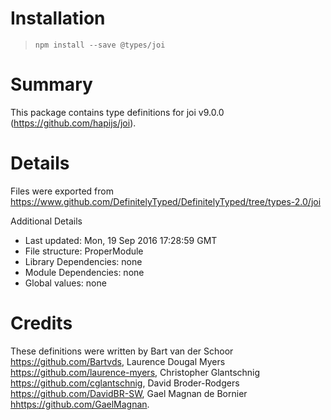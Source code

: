 # Installation
> `npm install --save @types/joi`

# Summary
This package contains type definitions for joi v9.0.0 (https://github.com/hapijs/joi).

# Details
Files were exported from https://www.github.com/DefinitelyTyped/DefinitelyTyped/tree/types-2.0/joi

Additional Details
 * Last updated: Mon, 19 Sep 2016 17:28:59 GMT
 * File structure: ProperModule
 * Library Dependencies: none
 * Module Dependencies: none
 * Global values: none

# Credits
These definitions were written by Bart van der Schoor <https://github.com/Bartvds>, Laurence Dougal Myers <https://github.com/laurence-myers>, Christopher Glantschnig <https://github.com/cglantschnig>, David Broder-Rodgers <https://github.com/DavidBR-SW>, Gael Magnan de Bornier <hhttps://github.com/GaelMagnan>.
